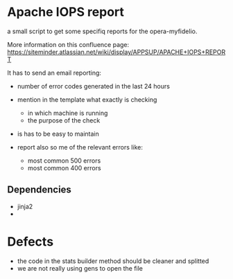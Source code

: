 # Apache IOPS report

a small script to get some specifiq reports for the opera-myfidelio.

More information on this confluence page:
https://siteminder.atlassian.net/wiki/display/APPSUP/APACHE+IOPS+REPORT


It has to send an email reporting:
- number of error codes generated in the last 24 hours
- mention in the template what exactly is checking
	- in which machine is running
	- the purpose of the check
- is has to be easy to maintain
- report also so me of the relevant errors like:

	- most common 500 errors
	- most common 400 errors


## Dependencies

- jinja2
- 


# Defects

- the code in the stats builder method should be cleaner and splitted
- we are not really using gens to open the file

